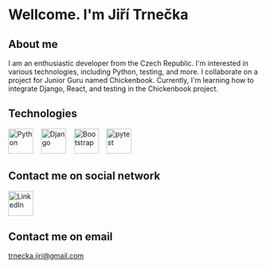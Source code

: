 # Wellcome. I'm Jiří Trnečka
## About me
I am an enthusiastic developer from the Czech Republic. I'm interested in various technologies, including Python, testing, and more. I collaborate on a project for Junior Guru named Chickenbook. Currently, I'm learning how to integrate Django, React, and testing in the Chickenbook project.
## Technologies
[<img src="https://s3.dualstack.us-east-2.amazonaws.com/pythondotorg-assets/media/community/logos/python-logo-only.png" height="50" alt="Python">](https://www.python.org/)
&nbsp;&nbsp;
[<img src="https://static.djangoproject.com/img/logos/django-logo-positive.png" height="50" alt="Django">](https://www.djangoproject.com/)
&nbsp;&nbsp;
[<img src="https://avatars.githubusercontent.com/u/2918581?s=200&v=4" height="50" alt="Bootstrap">](https://getbootstrap.com/)
&nbsp;&nbsp;
[<img src="https://docs.pytest.org/en/8.0.x/_static/pytest_logo_curves.svg" height="50" alt="pytest">](https://docs.pytest.org/en/8.0.x/)
## Contact me on social network
[<img src="https://content.linkedin.com/content/dam/me/business/en-us/amp/brand-site/v2/bg/LI-Bug.svg.original.svg" height=50 alt="LinkedIn">](www.linkedin.com/in/jiritrnecka)
## Contact me on email
trnecka.jiri@gmail.com

